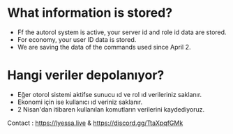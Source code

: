 # What information is stored?
- Ff the autorol system is active, your server id and role id data are stored.
- For economy, your user ID data is stored.
- We are saving the data of the commands used since April 2.

# Hangi veriler depolanıyor?
- Eğer otorol sistemi aktifse sunucu ıd ve rol ıd verileriniz saklanır.
- Ekonomi için ise kullanıcı ıd veriniz saklanır.
- 2 Nisan'dan itibaren kullanılan komutların verilerini kaydediyoruz.


Contact : https://lyessa.live & https://discord.gg/TtaXpqfGMk
